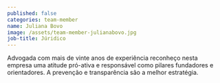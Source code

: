 ```yaml
---
published: false
categories: team-member
name: Juliana Bovo
image: /assets/team-member-julianabovo.jpg
job-title: Júridico
---
```


Advogada com mais de vinte anos de experiência reconheço nesta empresa uma atitude pró-ativa e responsável como pilares fundadores e orientadores. A prevenção e transparência são a melhor estratégia.
